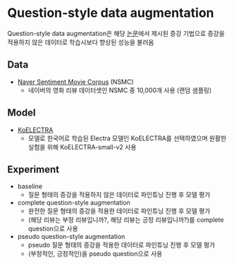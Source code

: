 # Question-style data augmentation

Question-style data augmentation은 해당 [논문](https://www.dbpia.co.kr/pdf/pdfView.do?nodeId=NODE11113862)에서 제시된 증강 기법으로 증강을 적용하지 않은 데이터로 학습시보다 향상된 성능을 불러옴
## Data
- [Naver Sentiment Movie Corpus](https://github.com/e9t/nsmc) (NSMC)
  - 네이버의 영화 리뷰 데이터셋인 NSMC 중 10,000개 사용 (랜덤 샘플링)

## Model
- [KoELECTRA](https://github.com/monologg/KoELECTRA)
  - 모델로 한국어로 학습된 Electra 모델인 KoELECTRA를 선택하였으며 원활한 실험을 위해 KoELECTRA-small-v2 사용

## Experiment
- baseline
  - 질문 형태의 증강을 적용하지 않은 데이터로 파인튜닝 진행 후 모델 평가
- complete question-style augmentation
  - 완전한 질문 형태의 증강을 적용한 데이터로 파인튜닝 진행 후 모델 평가
  - (해당 리뷰는 부정 리뷰입니까?, 해당 리뷰는 긍정 리뷰입니까?)를 complete question으로 사용
- pseudo question-style augmentation
  - pseudo 질문 형태의 증강을 적용한 데이터로 파인튜닝 진행 후 모델 평가
  - (부정적인, 긍정적인)을 pseudo question으로 사용
